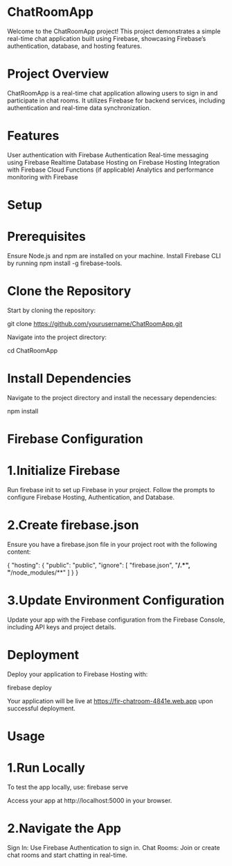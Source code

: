 # ChatRoomApp

Welcome to the ChatRoomApp project! This project demonstrates a simple real-time chat application built using Firebase, showcasing Firebase’s authentication, database, and hosting features.

# Project Overview
ChatRoomApp is a real-time chat application allowing users to sign in and participate in chat rooms. It utilizes Firebase for backend services, including authentication and real-time data synchronization.

# Features
User authentication with Firebase Authentication
Real-time messaging using Firebase Realtime Database
Hosting on Firebase Hosting
Integration with Firebase Cloud Functions (if applicable)
Analytics and performance monitoring with Firebase
# Setup
# Prerequisites
Ensure Node.js and npm are installed on your machine.
Install Firebase CLI by running npm install -g firebase-tools.
# Clone the Repository
Start by cloning the repository:

git clone https://github.com/yourusername/ChatRoomApp.git

Navigate into the project directory:

cd ChatRoomApp

# Install Dependencies
Navigate to the project directory and install the necessary dependencies:

npm install

# Firebase Configuration
# 1.Initialize Firebase

Run firebase init to set up Firebase in your project. Follow the prompts to configure Firebase Hosting, Authentication, and Database.

# 2.Create firebase.json

Ensure you have a firebase.json file in your project root with the following content:

{
  "hosting": {
    "public": "public",
    "ignore": [
      "firebase.json",
      "**/.*",
      "**/node_modules/**"
    ]
  }
}

# 3.Update Environment Configuration

Update your app with the Firebase configuration from the Firebase Console, including API keys and project details.

# Deployment
Deploy your application to Firebase Hosting with:

firebase deploy

Your application will be live at https://fir-chatroom-4841e.web.app upon successful deployment.

# Usage
# 1.Run Locally

To test the app locally, use: firebase serve

Access your app at http://localhost:5000 in your browser.

# 2.Navigate the App

Sign In: Use Firebase Authentication to sign in.
Chat Rooms: Join or create chat rooms and start chatting in real-time.
